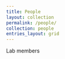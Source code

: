 ```yaml
---
title: People
layout: collection
permalink: /people/
collection: people
entries_layout: grid
---
```


Lab members
<!-- Sample document listing for the collection `_people`. -->
